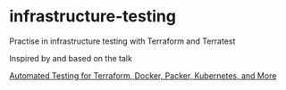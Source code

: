 # infrastructure-testing
Practise in infrastructure testing with Terraform and Terratest


Inspired by and based on the talk

[Automated Testing for Terraform, Docker, Packer, Kubernetes, and More](https://www.youtube.com/watch?v=xhHOW0EF5u8)
